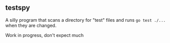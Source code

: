testspy
---

A silly program that scans a directory for "test" files and
runs `go test ./...` when they are changed.

Work in progress, don't expect much

